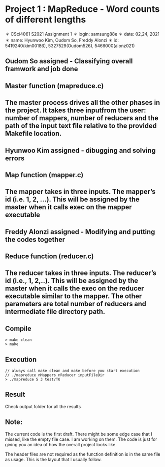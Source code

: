 # Project 1 : MapReduce - Word counts of different lengths
＊ CSci4061 S2021 Assignment 1
＊ login: samsung88e
＊ date: 02,24, 2021
＊ name: Hyunwoo Kim, Oudom So, Freddy Alonzi
＊ id: 5419240(kim00186), 5327529(Oudom526), 5466000(alonz021)

## Oudom So assigned - Classifying overall framwork and job done
## Master function (mapreduce.c) 
## The master process drives all the other phases in the project. It takes three inputfrom the user: number of mappers, number of reducers and the path of the input text file relative to the provided Makefile location.

## Hyunwoo Kim assigned - dibugging and solving errors 
## Map function (mapper.c) 
## The mapper takes in three inputs. The mapper’s id (i.e. 1, 2, ...). This will be assigned by the master when it calls exec on the mapper executable

## Freddy Alonzi assigned - Modifying and putting the codes together 
## Reduce function (reducer.c) 
## The reducer takes in three inputs. The reducer’s id (i.e., 1, 2,..). This will be assigned by the master when it calls the exec on the reducer executable similar to the mapper. The other parameters are total number of reducers and intermediate file directory path.

## Compile
	> make clean
	> make

## Execution
	// always call make clean and make before you start execution
	// ./mapreduce nMappers nReducer inputFileDir
	> ./mapreduce 5 3 test/T0

## Result
Check output folder for all the results
	
## Note:
The current code is the first draft. There might be some edge case that I missed, like the empty file case. I am working on them. The code is just for giving you an idea of how the overall project looks like.

The header files are not required as the function definition is in the same file as usage. This is the layout that I usually follow.


